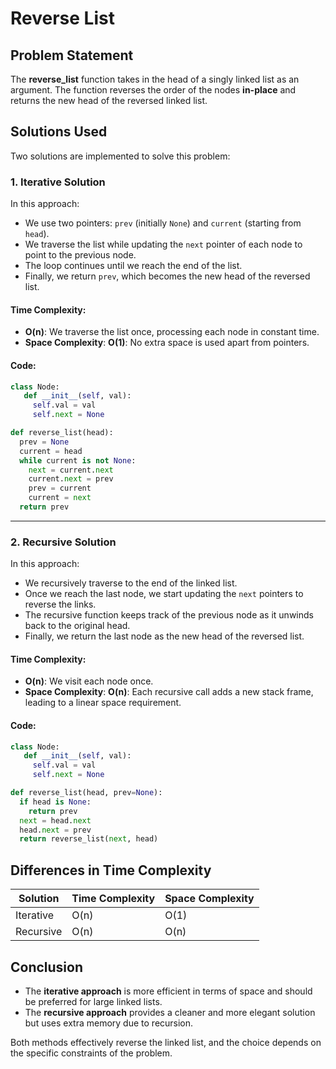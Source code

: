 # Reverse List

## Problem Statement
The **reverse_list** function takes in the head of a singly linked list as an argument. The function reverses the order of the nodes **in-place** and returns the new head of the reversed linked list.

## Solutions Used
Two solutions are implemented to solve this problem:

### 1. Iterative Solution
In this approach:
- We use two pointers: `prev` (initially `None`) and `current` (starting from `head`).
- We traverse the list while updating the `next` pointer of each node to point to the previous node.
- The loop continues until we reach the end of the list.
- Finally, we return `prev`, which becomes the new head of the reversed list.

#### **Time Complexity**:
- **O(n)**: We traverse the list once, processing each node in constant time.
- **Space Complexity**: **O(1)**: No extra space is used apart from pointers.

#### **Code**:
```python
class Node:
   def __init__(self, val):
     self.val = val
     self.next = None

def reverse_list(head):
  prev = None
  current = head
  while current is not None:
    next = current.next
    current.next = prev
    prev = current
    current = next
  return prev
```

---

### 2. Recursive Solution
In this approach:
- We recursively traverse to the end of the linked list.
- Once we reach the last node, we start updating the `next` pointers to reverse the links.
- The recursive function keeps track of the previous node as it unwinds back to the original head.
- Finally, we return the last node as the new head of the reversed list.

#### **Time Complexity**:
- **O(n)**: We visit each node once.
- **Space Complexity**: **O(n)**: Each recursive call adds a new stack frame, leading to a linear space requirement.

#### **Code**:
```python
class Node:
   def __init__(self, val):
     self.val = val
     self.next = None

def reverse_list(head, prev=None):
  if head is None:
    return prev
  next = head.next
  head.next = prev
  return reverse_list(next, head)
```

## Differences in Time Complexity
| Solution    | Time Complexity | Space Complexity |
|------------|----------------|------------------|
| Iterative  | O(n)            | O(1)             |
| Recursive  | O(n)            | O(n)             |

## Conclusion
- The **iterative approach** is more efficient in terms of space and should be preferred for large linked lists.
- The **recursive approach** provides a cleaner and more elegant solution but uses extra memory due to recursion.

Both methods effectively reverse the linked list, and the choice depends on the specific constraints of the problem.

